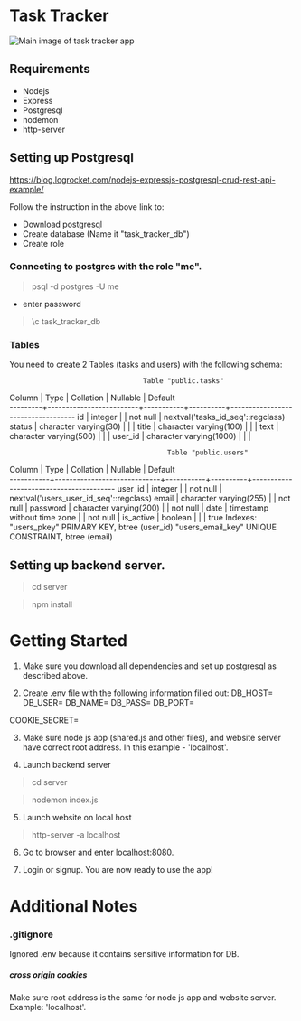 # Task Tracker
![Main image of task tracker app](https://github.com/t-tran2/task-tracker/tree/master/website/images/task-tracker-main.png?raw=true)

## Requirements
- Nodejs
- Express
- Postgresql
- nodemon
- http-server

## Setting up Postgresql
https://blog.logrocket.com/nodejs-expressjs-postgresql-crud-rest-api-example/

Follow the instruction in the above link to:
- Download postgresql
- Create database (Name it "task_tracker_db")
- Create role 

### Connecting to postgres with the role "me".
> psql -d postgres -U me

- enter password

> \c task_tracker_db

### Tables 
You need to create 2 Tables (tasks and users) with the following schema:

                                     Table "public.tasks"
 Column  |          Type           | Collation | Nullable |              Default              
---------+-------------------------+-----------+----------+-----------------------------------
 id      | integer                 |           | not null | nextval('tasks_id_seq'::regclass)
 status  | character varying(30)   |           |          | 
 title   | character varying(100)  |           |          | 
 text    | character varying(500)  |           |          | 
 user_id | character varying(1000) |           |          | 

                                           Table "public.users"
  Column   |            Type             | Collation | Nullable |                Default                 
-----------+-----------------------------+-----------+----------+----------------------------------------
 user_id   | integer                     |           | not null | nextval('users_user_id_seq'::regclass)
 email     | character varying(255)      |           | not null | 
 password  | character varying(200)      |           | not null | 
 date      | timestamp without time zone |           | not null | 
 is_active | boolean                     |           |          | true
Indexes:
    "users_pkey" PRIMARY KEY, btree (user_id)
    "users_email_key" UNIQUE CONSTRAINT, btree (email)

## Setting up backend server.
> cd server

> npm install


# Getting Started
1. Make sure you download all dependencies and set up postgresql as described
above.

2. Create .env file with the following information filled out:
DB_HOST=
DB_USER=
DB_NAME=
DB_PASS=
DB_PORT=

COOKIE_SECRET=

3. Make sure node js app (shared.js and other files), and website server have correct
root address. In this example - 'localhost'.

4. Launch backend server
> cd server

> nodemon index.js

5. Launch website on local host
> http-server -a localhost

6. Go to browser and enter localhost:8080.

7. Login or signup. You are now ready to use the app!

# Additional Notes
### .gitignore
Ignored .env because it contains sensitive information for DB.

##### cross origin cookies
Make sure root address is the same for node js app and website server. Example:
'localhost'.